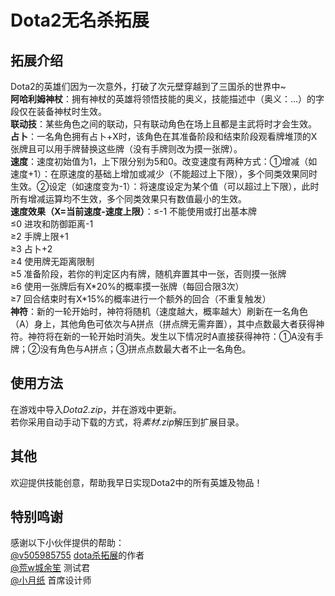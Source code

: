 # Dota2无名杀拓展

## 拓展介绍

Dota2的英雄们因为一次意外，打破了次元壁穿越到了三国杀的世界中~  
**阿哈利姆神杖**：拥有神杖的英雄将领悟技能的奥义，技能描述中（奥义：...）的字段仅在装备神杖时生效。  
**联动技**：某些角色之间的联动，只有联动角色在场上且都是主武将时才会生效。  
**占卜**：一名角色拥有占卜+X时，该角色在其准备阶段和结束阶段观看牌堆顶的X张牌且可以用手牌替换这些牌（没有手牌则改为摸一张牌）。  
**速度**：速度初始值为1，上下限分别为5和0。改变速度有两种方式：①增减（如速度+1）：在原速度的基础上增加或减少（不能超过上下限），多个同类效果同时生效。②设定（如速度变为-1）：将速度设定为某个值（可以超过上下限），此时所有增减运算均不生效，多个同类效果只有数值最小的生效。  
**速度效果（X=当前速度-速度上限）**：≤-1 不能使用或打出基本牌  
									≤0 进攻和防御距离-1  
                          			≥2 手牌上限+1  
                          			≥3 占卜+2  
                          			≥4 使用牌无距离限制  
                          			≥5 准备阶段，若你的判定区内有牌，随机弃置其中一张，否则摸一张牌  
                          			≥6 使用一张牌后有X\*20%的概率摸一张牌（每回合限3次）  
                          			≥7 回合结束时有X\*15%的概率进行一个额外的回合（不重复触发）  
**神符**：新的一轮开始时，神符将随机（速度越大，概率越大）刷新在一名角色（A）身上，其他角色可依次与A拼点（拼点牌无需弃置），其中点数最大者获得神符。神符将在新的一轮开始时消失。发生以下情况时A直接获得神符：①A没有手牌；②没有角色与A拼点；③拼点点数最大者不止一名角色。

## 使用方法

在游戏中导入*Dota2.zip*，并在游戏中更新。   
若你采用自动手动下载的方式，将*素材.zip*解压到扩展目录。  

## 其他

欢迎提供技能创意，帮助我早日实现Dota2中的所有英雄及物品！

## 特别鸣谢

感谢以下小伙伴提供的帮助：  
[@v505985755](http://tieba.baidu.com/home/main?un=v505985755&ie=utf-8&fr=pb&red_tag=i1380362953) [dota杀拓展](https://tieba.baidu.com/p/5438971304)的作者  
[@荒w城余笙](http://tieba.baidu.com/home/main?un=%E8%8D%92w%E5%9F%8E%E4%BD%99%E7%AC%99&ie=utf-8&fr=pb&red_tag=m1741443292) 测试君  
[@小月纸](http://tieba.baidu.com/home/main?un=%E8%A5%BF%E8%BE%9E%E9%9B%A8%E5%AE%89&ie=utf-8&fr=pb&red_tag=s1116808254) 首席设计师